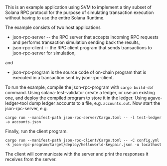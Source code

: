 This is an example application using SVM to implement a tiny subset of
Solana RPC protocol for the purpose of simulating transaction
execution without having to use the entire Solana Runtime.

The example consists of two host applications
- json-rpc-server -- the RPC server that accepts incoming RPC requests
  and performs transaction simulation sending back the results,
- json-rpc-client -- the RPC client program that sends transactions to
  json-rpc-server for simulation,

and

- json-rpc-program is the source code of on-chain program that is
  executed in a transaction sent by json-rpc-client.

To run the example, compile the json-rpc-program with `cargo
build-sbf` command. Using solana-test-validator create a ledger, or
use an existing one, and deploy the compiled program to store it in
the ledger. Using agave-ledger-tool dump ledger accounts to a file,
e.g. `accounts.out`. Now start the json-rpc-server, e.g.
```
cargo run --manifest-path json-rpc-server/Cargo.toml -- -l test-ledger -a accounts.json
```

Finally, run the client program.
```
cargo run --manifest-path json-rpc-client/Cargo.toml -- -C config.yml -k json-rpc-program/target/deploy/helloworld-keypair.json -u localhost
```

The client will communicate with the server and print the responses it
receives from the server.
